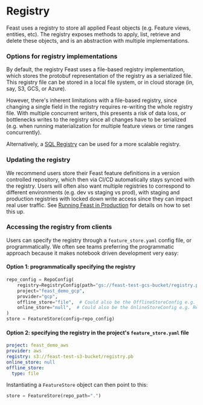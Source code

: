 # Registry

Feast uses a registry to store all applied Feast objects (e.g. Feature views, entities, etc). The registry exposes methods to apply, list, retrieve and delete these objects, and is an abstraction with multiple implementations.

### Options for registry implementations

By default, the registry Feast uses a file-based registry implementation, which stores the protobuf representation of the registry as a serialized file. This registry file can be stored in a local file system, or in cloud storage (in, say, S3, GCS, or Azure).

However, there's inherent limitations with a file-based registry, since changing a single field in the registry requires re-writing the whole registry file. With multiple concurrent writers, this presents a risk of data loss, or bottlenecks writes to the registry since all changes have to be serialized (e.g. when running materialization for multiple feature views or time ranges concurrently).

Alternatively, a [SQL Registry](../../tutorials/using-scalable-registry.md) can be used for a more scalable registry.

### Updating the registry

We recommend users store their Feast feature definitions in a version controlled repository, which then via CI/CD automatically stays synced with the registry. Users will often also want multiple registries to correspond to different environments (e.g. dev vs staging vs prod), with staging and production registries with locked down write access since they can impact real user traffic. See [Running Feast in Production](../../how-to-guides/running-feast-in-production.md#1.-automatically-deploying-changes-to-your-feature-definitions) for details on how to set this up.

### Accessing the registry from clients

Users can specify the registry through a `feature_store.yaml` config file, or programmatically. We often see teams preferring the programmatic approach because it makes notebook driven development very easy:

#### Option 1: programmatically specifying the registry

```python
repo_config = RepoConfig(
    registry=RegistryConfig(path="gs://feast-test-gcs-bucket/registry.pb"),
    project="feast_demo_gcp",
    provider="gcp",
    offline_store="file",  # Could also be the OfflineStoreConfig e.g. FileOfflineStoreConfig
    online_store="null",  # Could also be the OnlineStoreConfig e.g. RedisOnlineStoreConfig
)
store = FeatureStore(config=repo_config)
```

#### Option 2: specifying the registry in the project's `feature_store.yaml` file

```yaml
project: feast_demo_aws
provider: aws
registry: s3://feast-test-s3-bucket/registry.pb
online_store: null
offline_store:
  type: file
```

Instantiating a `FeatureStore` object can then point to this:

```python
store = FeatureStore(repo_path=".")
```
